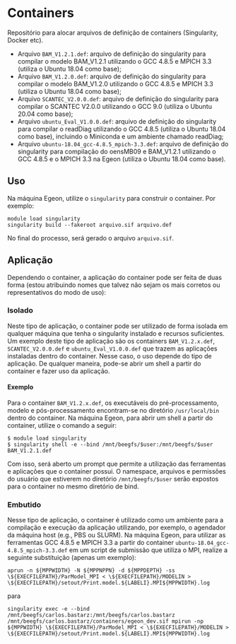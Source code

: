 # Containers

Repositório para alocar arquivos de definição de containers (Singularity, Docker etc).

* Arquivo `BAM_V1.2.1.def`: arquivo de definição do singularity para compilar o modelo BAM_V1.2.1 utilizando o GCC 4.8.5 e MPICH 3.3 (utiliza o Ubuntu 18.04 como base);
* Arquivo `BAM_V1.2.0.def`: arquivo de definição do singularity para compilar o modelo BAM_V1.2.0 utilizando o GCC 4.8.5 e MPICH 3.3 (utiliza o Ubuntu 18.04 como base);
* Arquivo `SCANTEC_V2.0.0.def`: arquivo de definição do singularity para compilar o SCANTEC V2.0.0 utilizando o GCC 9.0 (utiliza o Ubuntu 20.04 como base);
* Arquivo `ubuntu_Eval_V1.0.0.def`: arquivo de definição do singularity para compilar o readDiag utilizando o GCC 4.8.5 (utiliza o Ubuntu 18.04 como base), incluindo o Miniconda e um ambiente chamado readDiag;
* Arquivo `ubuntu-18.04_gcc-4.8.5_mpich-3.3.def`: arquivo de definição do singularity para compilação do oensMB09 e BAM_V1.2.1 utilizando o GCC 4.8.5 e o MPICH 3.3 na Egeon (utiliza o Ubuntu 18.04 como base).

## Uso

Na máquina Egeon, utilize o `singularity` para construir o container. Por exemplo:

```
module load singularity
singularity build --fakeroot arquivo.sif arquivo.def
```

No final do processo, será gerado o arquivo `arquivo.sif`.

## Aplicação

Dependendo o container, a aplicação do container pode ser feita de duas forma (estou atribuindo nomes que talvez não sejam os mais corretos ou representativos do modo de uso):

### Isolado

Neste tipo de aplicação, o container pode ser utilizado de forma isolada em qualquer máquina que tenha o singularity instalado e recursos suficientes. Um exemplo deste tipo de aplicação são os containers `BAM_V1.2.x.def`, `SCANTEC_V2.0.0.def` e `ubuntu_Eval_V1.0.0.def` que trazem as aplicações instaladas dentro do container. Nesse caso, o uso depende do tipo de aplicação. De qualquer maneira, pode-se abrir um shell a partir do container e fazer uso da aplicação.

#### Exemplo

Para o container `BAM_V1.2.x.def`, os executáveis do pré-processamento, modelo e pós-processamento encontram-se no diretório `/usr/local/bin` dentro do container. Na máquina Egeon, para abrir um shell a partir do container, utilize o comando a seguir:

```
$ module load singularity
$ singularity shell -e --bind /mnt/beegfs/$user:/mnt/beegfs/$user BAM_V1.2.1.def
```

Com isso, será aberto um prompt que permite a utilização das ferramentas e aplicações que o container possui. O namespace, arquivos e permissões do usuário que estiverem no diretório `/mnt/beegfs/$user` serão expostos para o container no mesmo diretório de bind.

### Embutido 

Nesse tipo de aplicação, o container é utilizado como um ambiente para a compilação e execução da aplicação utilizando, por exemplo, o agendador da máquina host (e.g., PBS ou SLURM). Na máquina Egeon, para utilizar as ferramentas GCC 4.8.5 e MPICH 3.3 a partir do container `ubuntu-18.04_gcc-4.8.5_mpich-3.3.def` em um script de submissão que utiliza o MPI, realize a seguinte substituição (apenas um exemplo):

```
aprun -n ${MPPWIDTH} -N ${MPPNPPN} -d ${MPPDEPTH} -ss \${EXECFILEPATH}/ParModel_MPI < \${EXECFILEPATH}/MODELIN > \${EXECFILEPATH}/setout/Print.model.${LABELI}.MPI${MPPWIDTH}.log
```

para

```
singularity exec -e --bind /mnt/beegfs/carlos.bastarz:/mnt/beegfs/carlos.bastarz /mnt/beegfs/carlos.bastarz/containers/egeon_dev.sif mpirun -np ${MPPWIDTH} \${EXECFILEPATH}/ParModel_MPI < \${EXECFILEPATH}/MODELIN > \${EXECFILEPATH}/setout/Print.model.${LABELI}.MPI${MPPWIDTH}.log
```
